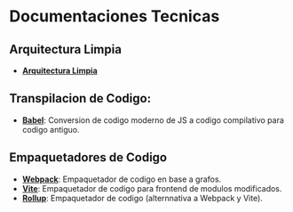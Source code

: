 # **Documentaciones Tecnicas**

## **Arquitectura Limpia**

- **[Arquitectura Limpia](https://nescalro.medium.com/entendiendo-a-la-arquitectura-limpia-7877ad3a0a47)**

## **Transpilacion de Codigo**:
- **[Babel](https://babeljs.io/)**: Conversion de codigo moderno de JS a codigo compilativo para codigo antiguo.

## **Empaquetadores de Codigo**

- **[Webpack](https://webpack.js.org/)**: Empaquetador de codigo en base a grafos.
- **[Vite](https://vitejs.dev/)**: Empaquetador de codigo para frontend de modulos modificados.
- **[Rollup](https://rollupjs.org/)**: Empaquetador de codigo (alternnativa a Webpack y Vite).